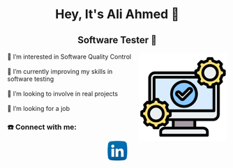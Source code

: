 
<div align="center">
  <h1>
    Hey, It's Ali Ahmed 👋
  </h1>
  <h2>
    Software Tester 🔭
  </h2>
</div>


<div>
  <img align="right" alt="Coding" width="40%" src="https://github.com/AliAhmed3/AliAhmed3/blob/main/images/software.png" />
    <p align="left">
        🔭 I’m interested in Software Quality Control
        <br>
        <br>
        🌱 I’m currently improving my skills in software testing
        <br>
        <br>
        👯 I’m looking to involve in real projects
        <br>
        <br>
        🤔 I’m looking for a job
        <br>
        
</div>
<h3 align="left">☎️ Connect with me:</h3>
<div align="center" >
    <a href="www.linkedin.com/in/ali-ahmed-95615a265">
        <img src="https://github.com/AliAhmed3/AliAhmed3/blob/main/images/Linkedin.png" alt="LinkedIn" height="45" width="45" />
    </a>
</div>
